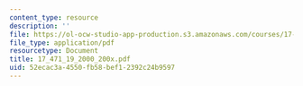 ```yaml
---
content_type: resource
description: ''
file: https://ol-ocw-studio-app-production.s3.amazonaws.com/courses/17-471-american-national-security-policy-fall-2002/52ecac3a4550fb58bef12392c24b9597_17_471_19_2000_200x.pdf
file_type: application/pdf
resourcetype: Document
title: 17_471_19_2000_200x.pdf
uid: 52ecac3a-4550-fb58-bef1-2392c24b9597
---
```

